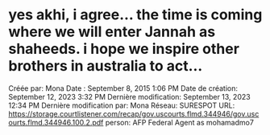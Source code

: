 # yes akhi, i agree… the time is coming where we will enter Jannah as shaheeds. i hope we inspire other brothers in australia to act…

Créée par: Mona
Date : September 8, 2015 1:06 PM
Date de création: September 12, 2023 3:32 PM
Dernière modification: September 13, 2023 12:34 PM
Dernière modification par: Mona
Réseau: SURESPOT
URL: https://storage.courtlistener.com/recap/gov.uscourts.flmd.344946/gov.uscourts.flmd.344946.100.2.pdf
person: AFP Federal Agent as mohamadmo7